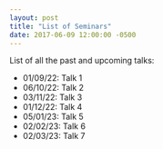```yaml
---
layout: post
title: "List of Seminars"
date: 2017-06-09 12:00:00 -0500
---
```


List of all the past and upcoming talks:

- 01/09/22: Talk 1
- 06/10/22: Talk 2
- 03/11/22: Talk 3
- 01/12/22: Talk 4
- 05/01/23: Talk 5
- 02/02/23: Talk 6
- 02/03/23: Talk 7
